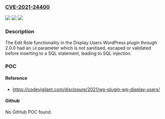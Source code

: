 ### [CVE-2021-24400](https://cve.mitre.org/cgi-bin/cvename.cgi?name=CVE-2021-24400)
![](https://img.shields.io/static/v1?label=Product&message=Display%20Users&color=blue)
![](https://img.shields.io/static/v1?label=Version&message=2.0.0%3C%3D%202.0.0%20&color=brighgreen)
![](https://img.shields.io/static/v1?label=Vulnerability&message=CWE-89%20SQL%20Injection&color=brighgreen)

### Description

The Edit Role functionality in the Display Users WordPress plugin through 2.0.0 had an `id` parameter which is not sanitised, escaped or validated before inserting to a SQL statement, leading to SQL injection.

### POC

#### Reference
- https://codevigilant.com/disclosure/2021/wp-plugin-wp-display-users/

#### Github
No GitHub POC found.

